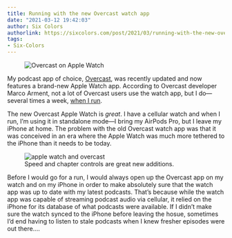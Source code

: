 ```yaml
---
title: Running with the new Overcast watch app
date: "2021-03-12 19:42:03"
author: Six Colors
authorlink: https://sixcolors.com/post/2021/03/running-with-the-new-overcast-watch-app/
tags:
- Six-Colors
---
```

<figure><img src="https://i1.wp.com/sixcolors.com/wp-content/uploads/2021/03/overcast-watch-3-nikebanks.jpeg?ssl=1" alt="Overcast on Apple Watch" data-image-w="" data-image-h="" class=" jetpack-broken-image" data-recalc-dims="1"/><br /></figure><p>My podcast app of choice, <a href="https://overcast.fm/">Overcast</a>, was recently updated and now features a brand-new Apple Watch app. According to Overcast developer Marco Arment, not a lot of Overcast users use the watch app, but I do—several times a week, <a href="https://sixcolors.com/post/2018/09/the-day-the-apple/">when I run</a>.</p>
<p>The new Overcast Apple Watch is <em>great</em>. I have a cellular watch and when I run, I’m using it in standalone mode—I bring my AirPods Pro, but I leave my iPhone at home. The problem with the old Overcast watch app was that it was conceived in an era where the Apple Watch was much more tethered to the iPhone than it needs to be today.</p>
<figure class="pull-right"><img src="https://i1.wp.com/sixcolors.com/wp-content/uploads/2021/03/watch-speed-overcast.jpeg?ssl=1" alt="apple watch and overcast" data-image-w="" data-image-h="" class=" jetpack-broken-image" data-recalc-dims="1"/><figcaption>Speed and chapter controls are great new additions.</figcaption></figure><p>Before I would go for a run, I would always open up the Overcast app on my watch and on my iPhone in order to make absolutely sure that the watch app was up to date with my latest podcasts. That’s because while the watch app was capable of streaming podcast audio via cellular, it relied on the iPhone for its database of what podcasts were available. If I didn’t make sure the watch synced to the iPhone before leaving the hosue, sometimes I’d end having to listen to stale podcasts when I knew fresher episodes were out there.&#8230;</p>